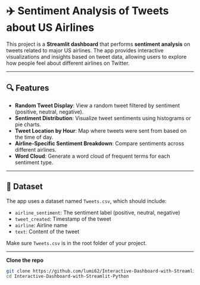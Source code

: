 # ✈️ Sentiment Analysis of Tweets about US Airlines

This project is a **Streamlit dashboard** that performs **sentiment analysis** on tweets related to major US airlines. The app provides interactive visualizations and insights based on tweet data, allowing users to explore how people feel about different airlines on Twitter.

---

## 🔍 Features

- **Random Tweet Display**: View a random tweet filtered by sentiment (positive, neutral, negative).
- **Sentiment Distribution**: Visualize tweet sentiments using histograms or pie charts.
- **Tweet Location by Hour**: Map where tweets were sent from based on the time of day.
- **Airline-Specific Sentiment Breakdown**: Compare sentiments across different airlines.
- **Word Cloud**: Generate a word cloud of frequent terms for each sentiment type.

---

## 📁 Dataset

The app uses a dataset named `Tweets.csv`, which should include:
- `airline_sentiment`: The sentiment label (positive, neutral, negative)
- `tweet_created`: Timestamp of the tweet
- `airline`: Airline name
- `text`: Content of the tweet

Make sure `Tweets.csv` is in the root folder of your project.

---

**Clone the repo**
```bash
git clone https://github.com/lumi62/Interactive-Dashboard-with-Streamlit-Python
cd Interactive-Dashboard-with-Streamlit-Python

